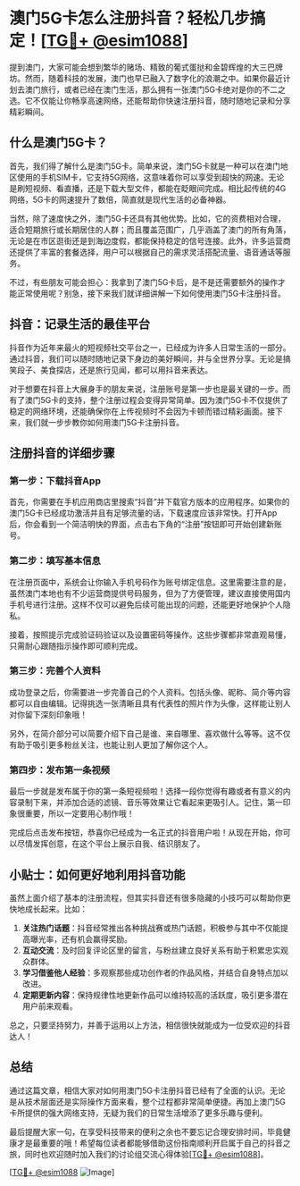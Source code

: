 # 澳门5G卡怎么注册抖音？轻松几步搞定！[[TG💪+ @esim1088](https://t.me/s/esim1088)]

提到澳门，大家可能会想到繁华的赌场、精致的葡式蛋挞和金碧辉煌的大三巴牌坊。然而，随着科技的发展，澳门也早已融入了数字化的浪潮之中。如果你最近计划去澳门旅行，或者已经在澳门生活，那么拥有一张澳门5G卡绝对是你的不二之选。它不仅能让你畅享高速网络，还能帮助你快速注册抖音，随时随地记录和分享精彩瞬间。

## 什么是澳门5G卡？

首先，我们得了解什么是澳门5G卡。简单来说，澳门5G卡就是一种可以在澳门地区使用的手机SIM卡，它支持5G网络，这意味着你可以享受到超快的网速。无论是刷短视频、看直播，还是下载大型文件，都能在眨眼间完成。相比起传统的4G网络，5G卡的网速提升了数倍，简直就是现代生活的必备神器。

当然，除了速度快之外，澳门5G卡还具有其他优势。比如，它的资费相对合理，适合短期旅行或长期居住的人群；而且覆盖范围广，几乎涵盖了澳门的所有角落，无论是在市区逛街还是到海边度假，都能保持稳定的信号连接。此外，许多运营商还提供了丰富的套餐选择，用户可以根据自己的需求灵活搭配流量、语音通话等服务。

不过，有些朋友可能会担心：我拿到了澳门5G卡后，是不是还需要额外的操作才能正常使用呢？别急，接下来我们就详细讲解一下如何使用澳门5G卡注册抖音。

## 抖音：记录生活的最佳平台

抖音作为近年来最火的短视频社交平台之一，已经成为许多人日常生活的一部分。通过抖音，我们可以随时随地记录下身边的美好瞬间，并与全世界分享。无论是搞笑段子、美食探店，还是旅行见闻，都可以用抖音来表达。

对于想要在抖音上大展身手的朋友来说，注册账号是第一步也是最关键的一步。而有了澳门5G卡的支持，整个注册过程会变得异常简单。因为澳门5G卡不仅提供了稳定的网络环境，还能确保你在上传视频时不会因为卡顿而错过精彩画面。接下来，我们就一步步教你如何用澳门5G卡注册抖音。

## 注册抖音的详细步骤

### 第一步：下载抖音App

首先，你需要在手机应用商店里搜索“抖音”并下载官方版本的应用程序。如果你的澳门5G卡已经成功激活并且有足够流量的话，下载速度应该非常快。打开App后，你会看到一个简洁明快的界面，点击右下角的“注册”按钮即可开始创建新账号。

### 第二步：填写基本信息

在注册页面中，系统会让你输入手机号码作为账号绑定信息。这里需要注意的是，虽然澳门本地也有不少运营商提供号码服务，但为了方便管理，建议直接使用国内手机号进行注册。这样不仅可以避免后续可能出现的问题，还能更好地保护个人隐私。

接着，按照提示完成验证码验证以及设置密码等操作。这些步骤都非常直观易懂，只需耐心跟随指示操作即可顺利完成。

### 第三步：完善个人资料

成功登录之后，你需要进一步完善自己的个人资料。包括头像、昵称、简介等内容都可以自由编辑。记得挑选一张清晰且具有代表性的照片作为头像，这样能让别人对你留下深刻印象哦！

另外，在简介部分可以简要介绍下自己是谁、来自哪里、喜欢做什么等等。这不仅有助于吸引更多粉丝关注，也能让别人更加了解你这个人。

### 第四步：发布第一条视频

最后一步就是发布属于你的第一条短视频啦！选择一段你觉得有趣或者有意义的内容录制下来，并添加合适的滤镜、音乐等效果让它看起来更吸引人。记住，第一印象很重要，所以一定要用心制作哦！

完成后点击发布按钮，恭喜你已经成为一名正式的抖音用户啦！从现在开始，你可以尽情发挥创意，在这个平台上展示自我、结识朋友了。

## 小贴士：如何更好地利用抖音功能

虽然上面介绍了基本的注册流程，但其实抖音还有很多隐藏的小技巧可以帮助你更快地成长起来。比如：

1. **关注热门话题**：抖音经常推出各种挑战赛或热门话题，积极参与其中不仅能提高曝光率，还有机会赢得奖励。
2. **互动交流**：及时回复评论区里的留言，与粉丝建立良好关系有助于积累忠实观众群体。
3. **学习借鉴他人经验**：多观察那些成功创作者的作品风格，并结合自身特点加以改进。
4. **定期更新内容**：保持规律性地更新作品可以维持较高的活跃度，吸引更多潜在用户前来观看。

总之，只要坚持努力，并善于运用以上方法，相信很快就能成为一位受欢迎的抖音达人！

## 总结

通过这篇文章，相信大家对如何用澳门5G卡注册抖音已经有了全面的认识。无论是从技术层面还是实际操作方面来看，整个过程都非常简单便捷。再加上澳门5G卡所提供的强大网络支持，无疑为我们的日常生活增添了更多乐趣与便利。

最后提醒大家一句，在享受科技带来的便利之余也不要忘记合理安排时间，毕竟健康才是最重要的哦！希望每位读者都能够借助这份指南顺利开启属于自己的抖音之旅，同时也欢迎随时加入我们的讨论组交流心得体验[[TG💪+ @esim1088](https://t.me/s/esim1088)]。

[[TG💪+ @esim1088](https://t.me/s/esim1088) ![Image](https://i.postimg.cc/4NQfJmqS/Snipaste-2025-05-13-00-14-12.png)]
